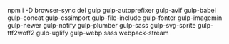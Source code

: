 npm i -D browser-sync del gulp gulp-autoprefixer gulp-avif gulp-babel gulp-concat gulp-cssimport gulp-file-include gulp-fonter gulp-imagemin gulp-newer gulp-notify gulp-plumber gulp-sass gulp-svg-sprite gulp-ttf2woff2 gulp-uglify gulp-webp sass webpack-stream